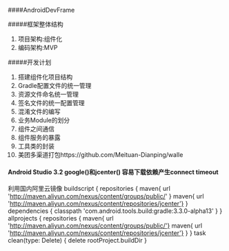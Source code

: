 ####AndroidDevFrame

#####框架整体结构
 1. 项目架构:组件化
 2. 编码架构:MVP
 
#####开发计划
 1. 搭建组件化项目结构
 2. Gradle配置文件的统一管理
 3. 资源文件命名统一管理
 4. 签名文件的统一配置管理
 5. 混淆文件的编写
 6. 业务Module的划分
 7. 组件之间通信
 8. 组件服务的暴露
 9. 工具类的封装
 10. 美团多渠道打包https://github.com/Meituan-Dianping/walle
 
#### Android Studio 3.2 google()和jcenter() 容易下载依赖产生connect timeout
利用国内阿里云镜像
buildscript {
         repositories {
                 maven{ url 'http://maven.aliyun.com/nexus/content/groups/public/' }
                 maven{ url 'http://maven.aliyun.com/nexus/content/repositories/jcenter'}
             }
             dependencies {
                 classpath 'com.android.tools.build:gradle:3.3.0-alpha13'
             }
         }
         allprojects {
             repositories {
                 maven{ url 'http://maven.aliyun.com/nexus/content/groups/public/'}
                 maven{ url 'http://maven.aliyun.com/nexus/content/repositories/jcenter'}
             }
         }
         task clean(type: Delete) {
             delete rootProject.buildDir
         }
 